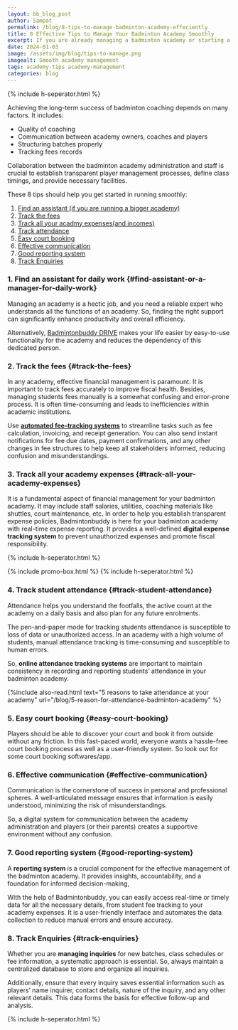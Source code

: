 ```yaml
---
layout: bb_blog_post
author: Sampat
permalink: /blog/8-tips-to-manage-badminton-academy-effeciently
title: 8 Effective Tips to Manage Your Badminton Academy Smoothly
excerpt: If you are already managing a badminton academy or starting a new one, this article is for you. 
date: 2024-01-03
image: /assets/img/blog/tips-to-manage.png
imagealt: Smooth academy management
tags: academy-tips academy-management
categories: blog
---
```

{% include h-seperator.html %}

Achieving the long-term success of badminton coaching depends on many factors. It includes:

- Quality of coaching
- Communication between academy owners, coaches and players
- Structuring batches properly
- Tracking fees records

Collaboration between the badminton academy administration and staff is crucial to establish transparent player management processes, define class timings, and provide necessary facilities.

These 8 tips should help you get started in running smoothly: 

1. [Find an assistant (if you are running a bigger academy)](#find-assistant-or-a-manager-for-daily-work)
2. [Track the fees](#track-the-fees)
3. [Track all your acadmy expenses(and incomes)](#track-all-your-academy-expenses)
4. [Track attendance](#track-student-attendance)
5. [Easy court booking](#easy-court-booking)
6. [Effective communication](#effective-communication)
7. [Good reporting system](#good-reporting-system)
8. [Track Enquiries](#track-enquiries)


### 1. Find an assistant for daily work {#find-assistant-or-a-manager-for-daily-work}

 Managing an academy is a hectic job, and you need a reliable expert who understands all the functions of an academy. So, finding the right support can significantly enhance productivity and overall efficiency. 

Alternatively, [Badmintonbuddy DRIVE](https://badmintonbuddy.com) makes your life easier by easy-to-use functionality for the academy and reduces the dependency of this dedicated person.


### 2. Track the fees {#track-the-fees}

In any academy, effective financial management is paramount. It is important to track fees accurately to improve fiscal health. Besides, managing students fees manually is a somewhat confusing and error-prone process. It is often time-consuming and leads to inefficiencies within academic institutions.

Use [**automated fee-tracking systems**](https://badmintonbuddy.com)  to streamline tasks such as fee calculation, invoicing, and receipt generation. You can also send instant notifications for fee due dates, payment confirmations, and any other changes in fee structures to help keep all stakeholders informed, reducing confusion and misunderstandings.


### 3. Track all your academy expenses {#track-all-your-academy-expenses}

It is a fundamental aspect of financial management for your badminton academy. It may include staff salaries, utilities, coaching materials like shuttles, court maintenance, etc. In order to help you establish transparent expense policies, Badmintonbuddy is here for your badminton academy with real-time expense reporting. It provides a well-defined **digital expense tracking system** to prevent unauthorized expenses and promote fiscal responsibility.

{% include h-seperator.html %}

{% include promo-box.html %}
{% include h-seperator.html %}

### 4. Track student attendance {#track-student-attendance}

Attendance helps you understand the footfalls, the active count at the academy on a daily basis and also plan for any future enrolments. 

The pen-and-paper mode for tracking students attendance is susceptible to loss of data or unauthorized access. In an academy with a high volume of students, manual attendance tracking is time-consuming and susceptible to human errors. 

So, **online attendance tracking systems** are important to maintain consistency in recording and reporting students’ attendance in your badminton academy.

{%include also-read.html text="5 reasons to take attendance at your academy" url="/blog/5-reason-for-attendance-badminton-academy" %}


### 5. Easy court booking {#easy-court-booking}
Players should be able to discover your court and book it from outside without any friction. In this fast-paced world, everyone wants a hassle-free court booking process as well as a user-friendly system.
So look out for some court booking softwares/app.


### 6. Effective communication {#effective-communication}

Communication is the cornerstone of success in personal and professional spheres. A well-articulated message ensures that information is easily understood, minimizing the risk of misunderstandings.

So, a digital system for communication between the academy administration and players (or their parents) creates a supportive environment without any confusion.


### 7. Good reporting system {#good-reporting-system}

A **reporting system** is a crucial component for the effective management of the badminton academy. It provides insights, accountability, and a foundation for informed decision-making,

With the help of Badmintonbuddy, you can easily access real-time or timely data for all the necessary details, from student fee tracking to your academy expenses. It is a user-friendly interface and automates the data collection to reduce manual errors and ensure accuracy. 


### 8. Track Enquiries {#track-enquiries}

Whether you are **managing inquiries** for new batches, class schedules or fee information, a systematic approach is essential. So, always maintain a centralized database to store and organize all inquiries.

Additionally, ensure that every inquiry saves essential information such as players’ name inquirer, contact details, nature of the inquiry, and any other relevant details. This data forms the basis for effective follow-up and analysis.

{% include h-seperator.html %}
